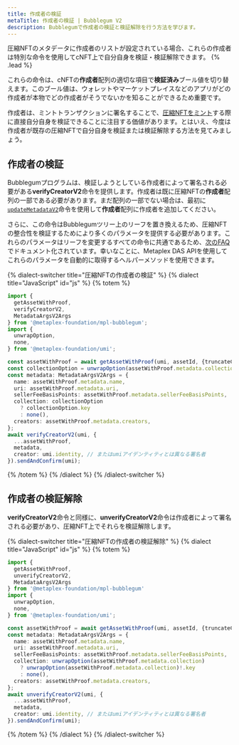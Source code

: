 ```yaml
---
title: 作成者の検証
metaTitle: 作成者の検証 | Bubblegum V2
description: Bubblegumで作成者の検証と検証解除を行う方法を学びます。
---
```


圧縮NFTのメタデータに作成者のリストが設定されている場合、これらの作成者は特別な命令を使用してcNFT上で自分自身を検証・検証解除できます。 {% .lead %}

これらの命令は、cNFTの**作成者**配列の適切な項目で**検証済み**ブール値を切り替えます。このブール値は、ウォレットやマーケットプレイスなどのアプリがどの作成者が本物でどの作成者がそうでないかを知ることができるため重要です。

作成者は、ミントトランザクションに署名することで、[圧縮NFTをミント](/jp/bubblegum-v2/mint-cnfts)する際に直接自分自身を検証できることに注目する価値があります。とはいえ、今度は作成者が既存の圧縮NFTで自分自身を検証または検証解除する方法を見てみましょう。

## 作成者の検証

Bubblegumプログラムは、検証しようとしている作成者によって署名される必要がある**verifyCreatorV2**命令を提供します。作成者は既に圧縮NFTの**作成者**配列の一部である必要があります。まだ配列の一部でない場合は、最初に[`updateMetadataV2`](/jp/bubblegum-v2/update-cnfts)命令を使用して**作成者**配列に作成者を追加してください。

さらに、この命令はBubblegumツリー上のリーフを置き換えるため、圧縮NFTの整合性を検証するためにより多くのパラメータを提供する必要があります。これらのパラメータはリーフを変更するすべての命令に共通であるため、[次のFAQ](/jp/bubblegum-v2/faq#replace-leaf-instruction-arguments)でドキュメント化されています。幸いなことに、Metaplex DAS APIを使用してこれらのパラメータを自動的に取得するヘルパーメソッドを使用できます。

{% dialect-switcher title="圧縮NFTの作成者の検証" %}
{% dialect title="JavaScript" id="js" %}
{% totem %}

```ts
import {
  getAssetWithProof,
  verifyCreatorV2,
  MetadataArgsV2Args
} from '@metaplex-foundation/mpl-bubblegum';
import {
  unwrapOption,
  none,
} from '@metaplex-foundation/umi';

const assetWithProof = await getAssetWithProof(umi, assetId, {truncateCanopy: true});
const collectionOption = unwrapOption(assetWithProof.metadata.collection);
const metadata: MetadataArgsV2Args = {
  name: assetWithProof.metadata.name,
  uri: assetWithProof.metadata.uri,
  sellerFeeBasisPoints: assetWithProof.metadata.sellerFeeBasisPoints,
  collection: collectionOption
    ? collectionOption.key
    : none(),
  creators: assetWithProof.metadata.creators,
};
await verifyCreatorV2(umi, {
  ...assetWithProof,
  metadata,
  creator: umi.identity, // またはumiアイデンティティとは異なる署名者
}).sendAndConfirm(umi);
```

{% /totem %}
{% /dialect %}
{% /dialect-switcher %}

## 作成者の検証解除

**verifyCreatorV2**命令と同様に、**unverifyCreatorV2**命令は作成者によって署名される必要があり、圧縮NFT上でそれらを検証解除します。

{% dialect-switcher title="圧縮NFTの作成者の検証解除" %}
{% dialect title="JavaScript" id="js" %}
{% totem %}

```ts
import {
  getAssetWithProof,
  unverifyCreatorV2,
  MetadataArgsV2Args
} from '@metaplex-foundation/mpl-bubblegum'
import {
  unwrapOption,
  none,
} from '@metaplex-foundation/umi';

const assetWithProof = await getAssetWithProof(umi, assetId, {truncateCanopy: true});
const metadata: MetadataArgsV2Args = {
  name: assetWithProof.metadata.name,
  uri: assetWithProof.metadata.uri,
  sellerFeeBasisPoints: assetWithProof.metadata.sellerFeeBasisPoints,
  collection: unwrapOption(assetWithProof.metadata.collection)
    ? unwrapOption(assetWithProof.metadata.collection)!.key
    : none(),
  creators: assetWithProof.metadata.creators,
};
await unverifyCreatorV2(umi, {
  ...assetWithProof,
  metadata,
  creator: umi.identity, // またはumiアイデンティティとは異なる署名者
}).sendAndConfirm(umi);
```

{% /totem %}
{% /dialect %}
{% /dialect-switcher %}